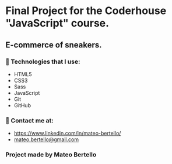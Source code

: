 # Final Project for the Coderhouse "JavaScript" course.
## E-commerce of sneakers.
### 🧠 Technologies that I use:
- HTML5
- CSS3
- Sass
- JavaScript
- Git
- GitHub

### 📌 Contact me at:

- https://www.linkedin.com/in/mateo-bertello/
- mateo.bertello@gmail.com

### Project made by Mateo Bertello


